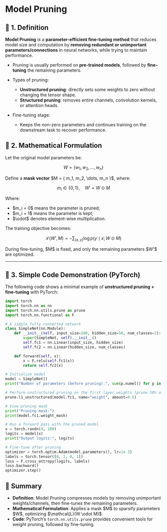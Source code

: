 

# Model Pruning

## 📖 1. Definition

**Model Pruning** is a **parameter-efficient fine-tuning method** that reduces model size and computation by **removing redundant or unimportant parameters/connections** in neural networks, while trying to maintain performance.

* Pruning is usually performed on **pre-trained models**, followed by **fine-tuning** the remaining parameters.
* Types of pruning:

  * **Unstructured pruning**: directly sets some weights to zero without changing the tensor shape.
  * **Structured pruning**: removes entire channels, convolution kernels, or attention heads.
* Fine-tuning stage:

  * Keeps the non-zero parameters and continues training on the downstream task to recover performance.



## 📖 2. Mathematical Formulation

Let the original model parameters be:

$$
W = \{ w_1, w_2, \dots, w_n \}
$$

Define a **mask vector** \$M = { m\_1, m\_2, \dots, m\_n }\$, where:

$$
m_i \in \{0, 1\}, \quad W' = W \odot M
$$

Where:

* \$m\_i = 0\$ means the parameter is pruned;
* \$m\_i = 1\$ means the parameter is kept;
* \$\odot\$ denotes element-wise multiplication.

The training objective becomes:

$$
\mathcal{L}(W', M) = - \sum_{(x, y)} \log p(y \mid x; W \odot M)
$$

During fine-tuning, \$M\$ is fixed, and only the remaining parameters \$W'\$ are optimized.

---

## 📖 3. Simple Code Demonstration (PyTorch)

The following code shows a minimal example of **unstructured pruning + fine-tuning** with PyTorch:

```python
import torch
import torch.nn as nn
import torch.nn.utils.prune as prune
import torch.nn.functional as F

# A simple fully connected network
class SimpleNet(nn.Module):
    def __init__(self, input_size=100, hidden_size=50, num_classes=2):
        super(SimpleNet, self).__init__()
        self.fc1 = nn.Linear(input_size, hidden_size)
        self.fc2 = nn.Linear(hidden_size, num_classes)

    def forward(self, x):
        x = F.relu(self.fc1(x))
        return self.fc2(x)

# Initialize model
model = SimpleNet()
print("Number of parameters (before pruning):", sum(p.numel() for p in model.parameters()))

# Perform unstructured pruning on the first layer weights (prune 50% of smallest weights)
prune.l1_unstructured(model.fc1, name="weight", amount=0.5)

# View pruning mask
print("Pruning mask:")
print(model.fc1.weight_mask)

# Run a forward pass with the pruned model
x = torch.randn(4, 100)
logits = model(x)
print("Output logits:", logits)

# Fine-tune after pruning
optimizer = torch.optim.Adam(model.parameters(), lr=1e-3)
labels = torch.tensor([0, 1, 0, 1])
loss = F.cross_entropy(logits, labels)
loss.backward()
optimizer.step()
```



## 📖 Summary

* **Definition**: Model Pruning compresses models by removing unimportant weights/channels, then fine-tunes the remaining parameters.
* **Mathematical Formulation**: Applies a mask \$M\$ to sparsify parameters \$W\$, optimizing \$\mathcal{L}(W \odot M)\$.
* **Code**: PyTorch’s `torch.nn.utils.prune` provides convenient tools for weight pruning, followed by fine-tuning.



